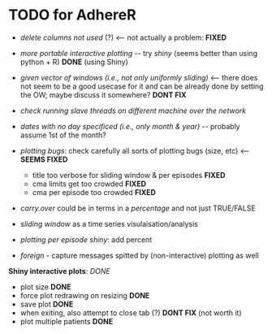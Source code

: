 # TODO for AdhereR

  - *delete columns not used* (?) <-- not actually a problem: **FIXED**
  
  - *more portable interactive plotting* -- try *shiny* (seems better than using python + R)  **DONE** (using Shiny)
  
  - *given vector of windows (i.e., not only uniformly sliding)*  <-- there does not seem to be a good usecase for it and can be already done by setting the OW; maybe discuss it somewhere? **DONT FIX**
  
  - *check running slave threads on different machine over the network*
  
  - *dates with no day specificed (i.e., only month & year)* -- probably assume 1st of the month?
  
  - *plotting bugs*: check carefully all sorts of plotting bugs (size, etc)  <-- **SEEMS FIXED**
    + title too verbose for sliding window & per episodes  **FIXED**
    + cma limits get too crowded  **FIXED**
    + cma per episode too crowded  **FIXED**
    
  - *carry.over* could be in terms in a *percentage* and not just TRUE/FALSE
  
  - *sliding window* as a time series visulaisation/analysis
  
  - *plotting per episode shiny*: add percent
  
  - *foreign* - capture messages spitted by (non-interactive) plotting as well
  
**Shiny interactive plots**:  *DONE*

  - plot size   **DONE**
  - force plot redrawing on resizing   **DONE**
  - save plot   **DONE**
  - when exiting, also attempt to close tab (?)   **DONT FIX** (not worth it)
  - plot multiple patients  **DONE**
  
  
  